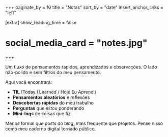 +++
paginate_by = 10
title = "Notas"
sort_by = "date"
insert_anchor_links = "left"

[extra]
show_reading_time = false
# social_media_card = "notes.jpg"
+++

Um fluxo de pensamentos rápidos, aprendizados e observações. O lado não-polido e sem filtros do meu pensamento.

Aqui você encontrará:

- **TIL** (Today I Learned / Hoje Eu Aprendi)
- **Pensamentos aleatórios** e reflexões
- **Descobertas rápidas** do meu trabalho
- **Perguntas** que estou ponderando
- **Mini-logs** de coisas que fiz

Menos formal que posts do blog, mais frequente que projetos. Pense nisso como meu caderno digital tornado público.

